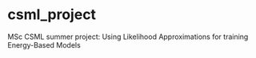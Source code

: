 # csml_project
MSc CSML summer project: Using Likelihood Approximations for training Energy-Based Models
